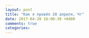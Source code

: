 ```yaml
---
layout: post
title: "Как я провёл 20 апреля, Чт"
date: 2017-04-20 16:00:38 +0400
comments: true
categories: 
---
```

